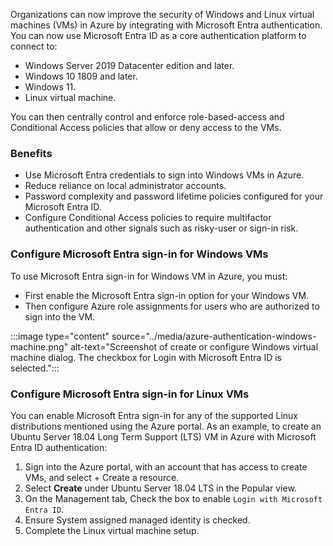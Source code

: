 Organizations can now improve the security of Windows and Linux virtual machines (VMs) in Azure by integrating with Microsoft Entra authentication. You can now use Microsoft Entra ID as a core authentication platform to connect to:

 - Windows Server 2019 Datacenter edition and later.
 - Windows 10 1809 and later.
 - Windows 11.
 - Linux virtual machine.

You can then centrally control and enforce role-based-access and Conditional Access policies that allow or deny access to the VMs.

### Benefits

 - Use Microsoft Entra credentials to sign into Windows VMs in Azure.
 - Reduce reliance on local administrator accounts.
 - Password complexity and password lifetime policies configured for your Microsoft Entra ID.
 - Configure Conditional Access policies to require multifactor authentication and other signals such as risky-user or sign-in risk.

### Configure Microsoft Entra sign-in for Windows VMs

To use Microsoft Entra sign-in for Windows VM in Azure, you must:

 - First enable the Microsoft Entra sign-in option for your Windows VM.
 - Then configure Azure role assignments for users who are authorized to sign into the VM.

:::image type="content" source="../media/azure-authentication-windows-machine.png" alt-text="Screenshot of create or configure Windows virtual machine dialog.  The checkbox for Login with Microsoft Entra ID is selected.":::

### Configure Microsoft Entra sign-in for Linux VMs

You can enable Microsoft Entra sign-in for any of the supported Linux distributions mentioned using the Azure portal. As an example, to create an Ubuntu Server 18.04 Long Term Support (LTS) VM in Azure with Microsoft Entra ID authentication:

1. Sign into the Azure portal, with an account that has access to create VMs, and select + Create a resource.
2. Select **Create** under Ubuntu Server 18.04 LTS in the Popular view.
3. On the Management tab, Check the box to enable `Login with Microsoft Entra ID`.
4. Ensure System assigned managed identity is checked.
5. Complete the Linux virtual machine setup.
